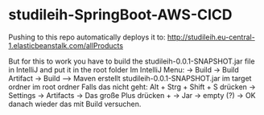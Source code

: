 # studileih-SpringBoot-AWS-CICD

Pushing to this repo automatically deploys it to: http://studileih.eu-central-1.elasticbeanstalk.com/allProducts

But for this to work you have to build the studileih-0.0.1-SNAPSHOT.jar file in IntelliJ and put it in the root folder
Im IntelliJ Menu: -> Build -> Build Artifact -> Build --> Maven erstellt studileih-0.0.1-SNAPSHOT.jar im target ordner im root ordner
Falls das nicht geht: Alt + Strg + Shift + S drücken -> Settings -> Artifacts -> Das große Plus drücken + -> Jar -> empty (?) -> OK
danach wieder das mit Build versuchen.
